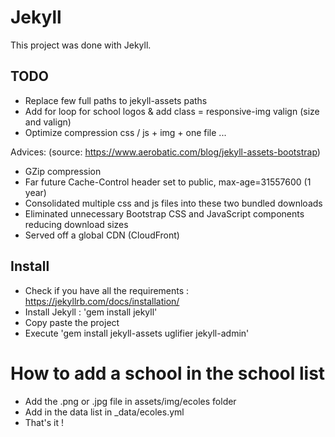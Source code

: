 # Jekyll 

This project was done with Jekyll.

## TODO

* Replace few full paths to jekyll-assets paths
* Add for loop for school logos & add class = responsive-img valign (size and valign)
* Optimize compression css / js + img + one file ...

Advices: (source: https://www.aerobatic.com/blog/jekyll-assets-bootstrap)

* GZip compression
* Far future Cache-Control header set to public, max-age=31557600 (1 year)
* Consolidated multiple css and js files into these two bundled downloads
* Eliminated unnecessary Bootstrap CSS and JavaScript components reducing download sizes
* Served off a global CDN (CloudFront)

## Install

* Check if you have all the requirements : https://jekyllrb.com/docs/installation/
* Install Jekyll : 'gem install jekyll'
* Copy paste the project
* Execute 'gem install jekyll-assets uglifier jekyll-admin'

# How to add a school in the school list

* Add the .png or .jpg file in assets/img/ecoles folder
* Add in the data list in _data/ecoles.yml
* That's it !